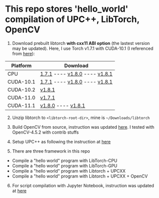# This repo stores 'hello_world' compilation of UPC++, LibTorch, OpenCV

1. Download prebuilt libtorch **with cxx11 ABI option** (the lastest version may be updated). Here, I use Torch v1.7.1 with CUDA-10.1 (I referenced from [here](https://blog.csdn.net/weixin_43742643/article/details/114156298)):

| Platform       | Download |
|-----------|----------|
| CPU |[1.7.1](https://download.pytorch.org/libtorch/cpu/libtorch-cxx11-abi-shared-with-deps-1.7.1%2Bcpu.zip) ---- [v1.8.0](https://download.pytorch.org/libtorch/cpu/libtorch-cxx11-abi-shared-with-deps-1.8.0%2Bcpu.zip) ---- [v1.8.1](https://download.pytorch.org/libtorch/cpu/libtorch-cxx11-abi-shared-with-deps-1.8.1%2Bcpu.zip)|
| CUDA-10.1 |[1.7.1](https://download.pytorch.org/libtorch/cu101/libtorch-cxx11-abi-shared-with-deps-1.7.1%2Bcu101.zip) ---- [v1.8.0](https://download.pytorch.org/libtorch/cu101/libtorch-cxx11-abi-shared-with-deps-1.8.0%2Bcu101.zip) ---- [v1.8.1](https://download.pytorch.org/libtorch/cu101/libtorch-cxx11-abi-shared-with-deps-1.8.1%2Bcu101.zip)|
| CUDA-10.2 |[v1.8.1](https://download.pytorch.org/libtorch/cu102/libtorch-cxx11-abi-shared-with-deps-1.8.1%2Bcu102.zip)|
| CUDA-11.0 |[v1.7.1](https://download.pytorch.org/libtorch/cu110/libtorch-cxx11-abi-shared-with-deps-1.7.1%2Bcu110.zip)|
| CUDA-11.1 |[v1.8.0](https://download.pytorch.org/libtorch/cu110/libtorch-cxx11-abi-shared-with-deps-1.8.0%2Bcu110.zip) ---- [v1.8.1](https://download.pytorch.org/libtorch/cu111/libtorch-cxx11-abi-shared-with-deps-1.8.1%2Bcu111.zip)|

2. Unzip libtorch to `<libtorch-root-dir>`, mine is `~/Downloads/libtorch`
3. Build OpenCV from source, instruction was updated [here](https://github.com/phithangcung/Installation-Notes/blob/main/Install_OpenCV4_with_CUDA.md). I tested with OpenCV-4.5.2 with contrib stuffs
4. Setup UPC++ as following the instruction at  [here](https://bitbucket.org/berkeleylab/upcxx/wiki/INSTALL)

5. There are three framework in this repo
 - Compile a "hello world" program with LibTorch-CPU
 - Compile a "hello world" program with LibTorch-GPU
 - Compile a "hello world" program with Libtorch + UPCXX
 - Compile a "hello world" program with Libtorch + UPCXX + OpenCV

6. For script compilation with Jupyter Notebook, instruction was updated at [here](https://github.com/phithangcung/Installation-Notes/blob/main/Install-Jupyter-LibTorch.md)


